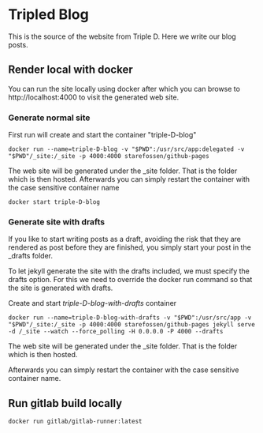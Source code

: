 # Tripled Blog

This is the source of the website from Triple D. Here we write our blog posts.

## Render local with docker

You can run the site locally using docker after which you can browse to http://localhost:4000 to visit the generated web site.

### Generate normal site

First run will create and start the container "triple-D-blog"

 ```docker
 docker run --name=triple-D-blog -v "$PWD":/usr/src/app:delegated -v "$PWD"/_site:/_site -p 4000:4000 starefossen/github-pages
 ```
 
The web site will be generated under the _site folder. That is the folder which is then hosted. 
Afterwards you can simply restart the container with the case sensitive container name
 
```docker
docker start triple-D-blog

``` 
### Generate site with drafts
 
If you like to start writing posts as a draft, avoiding the risk that they are rendered as post before they are finished, you simply start your post in the _drafts folder. 

To let jekyll generate the site with the drafts included, we must specify the drafts option. For this we need to override the docker run command so that the site is generated with drafts.


Create and start *triple-D-blog-with-drafts* container

 ```docker
 docker run --name=triple-D-blog-with-drafts -v "$PWD":/usr/src/app -v "$PWD"/_site:/_site -p 4000:4000 starefossen/github-pages jekyll serve -d /_site --watch --force_polling -H 0.0.0.0 -P 4000 --drafts
 ```
 The web site will be generated under the _site folder. That is the folder which is then hosted. 
 
 Afterwards you can simply restart the container with the case sensitive container name. 
 
## Run gitlab build locally

```docker
docker run gitlab/gitlab-runner:latest
``` 
 
